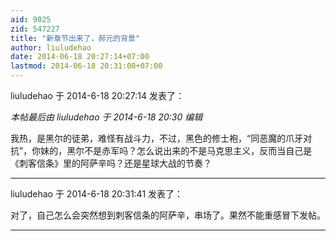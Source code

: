 ```yaml
---
aid: 9025
zid: 547227
title: "新章节出来了，郝元的背景"
author: liuludehao
date: 2014-06-18 20:27:14+07:00
lastmod: 2014-06-18 20:31:00+07:00
---
```


liuludehao 于 2014-6-18 20:27:14 发表了：

_本帖最后由 liuludehao 于 2014-6-18 20:30 编辑_

我热，是黑尔的徒弟，难怪有战斗力，不过，黑色的修士袍，“同恶魔的爪牙对抗”，你妹的，黑尔不是赤军吗？怎么说出来的不是马克思主义，反而当自己是《刺客信条》里的阿萨辛吗？还是星球大战的节奏？

---

liuludehao 于 2014-6-18 20:31:41 发表了：

对了，自己怎么会突然想到刺客信条的阿萨辛，串场了。果然不能重感冒下发帖。

---
